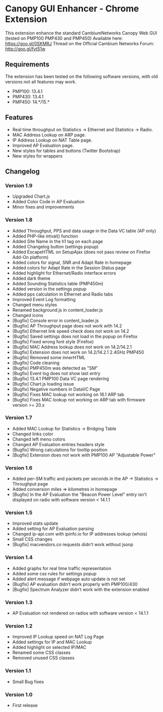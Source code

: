 Canopy GUI Enhancer - Chrome Extension
==========

This extension enhance the standard CambiumNetworks Canopy Web GUI (tested on PMP100 PMP430 and PMP450)
Available here: https://goo.gl/0SKMRJ
Thread on the Official Cambium Networks Forum: http://goo.gl/fyt51w

## Requirements

The extension has been tested on the following software versions, with old versions not all features may work.

* PMP100: 13.4.1
* PMP430: 13.4.1
* PMP450: 14.\*/15.\*

## Features

* Real time throughput on Statistics -> Ethernet and Statistics -> Radio.
* MAC Address Lookup on ARP page.
* IP Address Lookup on NAT Table page.
* Improved AP Evaluation page.
* New styles for tables and buttons (Twitter Bootstrap)
* New styles for wrappers

## Changelog

### Version 1.9
* Upgraded Chart.js
* Added Color Code in AP Evaluation
* Minor fixes and improvements

### Version 1.8

* Added Throughput, PPS and data usage in the Data VC table (AP only)
* Added PHP-like intval() function
* Added Site Name in the h1 tag on each page
* Added Changelog button (settings popup)
* Added EscapeHTML on SetupAjax (does not pass review on Firefox Add-On platform)
* Added colors for signal, SNR and Adapt Rate in homepage
* Added colors for Adapt Rate in the Session Status page
* Added highlight for Ethernet/Radio interface errors
* Added dark theme
* Added Sounding Statistics table (PMP450m)
* Added version in the settings popup
* Added pps calculation in Ethernet and Radio tabs
* Improved Event Log formatting
* Changed menu styles
* Renamed background.js in content_loader.js
* Changed icons
* [Bugfix] Console error in content_loader.js
* [Bugfix] AP Throughput page does not work with 14.2
* [Bugfix] Ethernet link speed check does not work on 14.2
* [Bugfix] Saved settings does not load in the popup on Firefox
* [Bugfix] Fixed wrong font style (Firefox)
* [Bugfix] MAC Address lookup does not work on 14.2/14.2.1
* [Bugfix] Extension does not work on 14.2/14.2.1 2.4GHz PMP450
* [Bugfix] Removed some innerHTML
* [Bugfix] Code cleaning
* [Bugfix] PMP450m was detected as "SM"
* [Bugfix] Event log does not show last entry
* [Bugfix] 13.4.1 PMP100 Data VC page rendering
* [Bugfix] Chart.js loading issue
* [Bugfix] Negative numbers in DataVC Page
* [Bugfix] Fixes MAC lookup not working on 16.1 ARP tab
* [Bugfix] Fixes MAC lookup not working on ARP tab with firmware version >= 20.x

### Version 1.7

* Added MAC Lookup for Statistics -> Bridging Table
* Changed links color
* Changed left menu colors
* Changed AP Evaluation entries headers style
* [Bugfix] Wrong calculations for tooltip position
* [Bugfix] Extension does not work with PMP100 AP "Adjustable Power"

### Version 1.6

* Added per-SM traffic and packets per seconds in the AP -> Statistics -> Throughput page
* Added conversion miles => kilometres in homepage
* [Bugfix] In the AP Evaluation the "Beacon Power Level" entry isn't displayed on radio with software version < 14.1.1

### Version 1.5

* Improved stats update
* Added setting for AP Evaluation parsing
* Changed ip-api.com with ipinfo.io for IP addresses lookup (whois)
* Small CSS changes
* [Bugfix] macvendors.co requests didn't work without jsonp

### Version 1.4

* Added graphs for real time traffic representation
* Added some css rules for settings popup
* Added alert message if webpage auto update is not set
* [Bugfix] AP evaluation didn’t work properly with PMP100/430
* [Bugfix] Spectrum Analyzer didn’t work with the extension enabled

### Version 1.3

* AP Evaluation not rendered on radios with software version < 14.1.1

### Version 1.2

* Improved IP Lookup speed on NAT Log Page
* Added settings for IP and MAC Lookup
* Added highlight on selected IP/MAC
* Renamed some CSS classes
* Removed unused CSS classes

### Version 1.1

* Small Bug fixes

### Version 1.0

* First release
